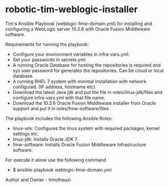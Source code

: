 # robotic-tim-weblogic-installer

Tim's Ansible Playbook (weblogic-fmw-domain.yml) for installing and configuring a WebLogic server 10.3.6 with 
Oracle Fusion Middleware software. 

Requirements for running the playbook:
- Configure your environment variables in infra-vars.yml. 
- Set your passwords in secrets.yml.
- A running Oracle Database for hosting the repositories is required and sys user password for generates the repositories. Can be cloud or local database.
- A running RHEL 7 system with minimal installation with network configured. (IP address, hostname etc).
- Download the latest Java jdk and put the file in roles/linux-jdk/files and configure infra-vars.yml with that file name.
- Download the 10.3.6 Oracle Fusion Middleware installer from Oracle support and put it in roles/fmw-software/files

The playbook includes the following Ansible Roles:
- linux-wls: Configures the linux system with required packages, kernel settings etc.
- linux-jdk: Installs Oracle JDK 7.
- fmw-software: Installs Oracle Fusion Middleware Infrastructure software.


For execute it alone use the following command
- $ ansible-playbook weblogic-fmw-domain.yml

Author and Owner - timotheuzi
